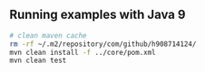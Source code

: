 ## Running examples with Java 9

````bash
# clean maven cache
rm -rf ~/.m2/repository/com/github/h908714124/
mvn clean install -f ../core/pom.xml
mvn clean test
````
